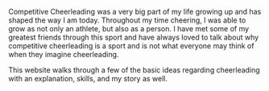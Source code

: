 Competitive Cheerleading was a very big part of my life growing up and has shaped the way I am today. Throughout my time 
cheering, I was able to grow as not only an athlete, but also as a person. I have met some of my greatest friends through
this sport and have always loved to talk about why competitive cheerleading is a sport and is not what everyone may 
think of when they imagine cheerleading. 

This website walks through a few of the basic ideas regarding cheerleading with an explanation, skills, and my story as well. 
